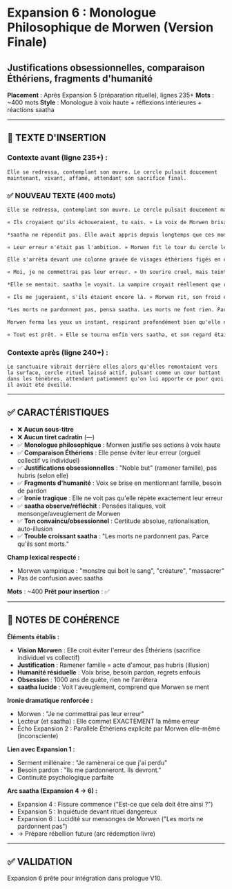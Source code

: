 # Expansion 6 : Monologue Philosophique de Morwen (Version Finale)
## Justifications obsessionnelles, comparaison Éthériens, fragments d'humanité

**Placement** : Après Expansion 5 (préparation rituelle), lignes 235+
**Mots** : ~400 mots
**Style** : Monologue à voix haute + réflexions intérieures + réactions saatha

---

## 📍 TEXTE D'INSERTION

### Contexte avant (ligne 235+) :
```
Elle se redressa, contemplant son œuvre. Le cercle pulsait doucement maintenant, vivant, affamé, attendant son sacrifice final.
```

### ✅ NOUVEAU TEXTE (400 mots)

```markdown
Elle se redressa, contemplant son œuvre. Le cercle pulsait doucement maintenant, vivant, affamé, attendant son sacrifice final.

« Ils croyaient qu'ils échoueraient, tu sais. » La voix de Morwen brisa le silence oppressant, douce mais chargée d'une conviction qui frôlait la folie. Elle ne regardait pas saatha, yeux fixés sur le Codex ouvert. « Les Éthériens. À la fin, dans ces derniers instants avant l'implosion, ils ont compris. Senti leur erreur. Mais trop tard. »

*saatha ne répondit pas. Elle avait appris depuis longtemps que ces moments n'exigeaient pas de réponse. Juste une écoute silencieuse.*

« Leur erreur n'était pas l'ambition. » Morwen fit le tour du cercle lentement, doigts effleurant les runes illuminées. « Leur erreur était l'orgueil collectif. Ils croyaient que le nombre les rendrait invincibles. Des milliers d'entre eux, fusionnant leurs pouvoirs comme des idiots arrogants. Mais le pouvoir absolu ne se partage pas. Il exige un seul canal. Une seule volonté. Un seul sacrifice. »

Elle s'arrêta devant une colonne gravée de visages éthériens figés en extase agonisante.

« Moi, je ne commettrai pas leur erreur. » Un sourire cruel, mais teinté de quelque chose d'autre. De désespoir peut-être. Ou de regret. « J'ai tout sacrifié. Ma mortalité. Ma famille. Mon humanité. Mille ans de solitude et de chasse. J'ai payé le prix qu'ils refusaient de payer. Et pour cela... pour cela, je réussirai. »

*Elle se mentait. saatha le voyait. La vampire croyait réellement que ramener les morts était un acte d'amour, de rédemption. Elle ne voyait pas que c'était la même hubris, juste déguisée en noble quête. Le même refus d'accepter les limites. La même certitude que les règles de la réalité ne s'appliquaient pas à elle.*

« Ils me jugeraient, s'ils étaient encore là. » Morwen rit, son froid et cassant. « Ma mère. Mes frères. Mes sœurs. Ils me regarderaient, horrifiés par ce que je suis devenue. Le monstre qui boit le sang pour vivre. La créature qui massacre des innocents pour un rituel. » Sa voix se brisa légèrement, juste une fissure imperceptible. « Mais une fois qu'ils seront revenus... une fois qu'ils verront ce que j'ai accompli... ils comprendront. Ils me pardonneront. Ils devront. »

*Les morts ne pardonnent pas, pensa saatha. Les morts ne font rien. Parce qu'ils sont morts.*

Morwen ferma les yeux un instant, respirant profondément bien qu'elle n'ait plus besoin d'air. Quand elle les rouvrit, la faille était colmatée. Seule restait la détermination glaciale, l'obsession millénaire qui la consumait de l'intérieur comme un feu pourpre qui ne s'éteignait jamais.

« Tout est prêt. » Elle se tourna enfin vers saatha, et son regard était celui d'une déesse déchue, belle et terrible à la fois. « Maintenant, nous chassons. Et cette fois, nous ne rentrerons pas sans elle. »
```

### Contexte après (ligne 240+) :
```
Le sanctuaire vibrait derrière elles alors qu'elles remontaient vers la surface, cercle rituel laissé actif, pulsant comme un cœur battant dans les ténèbres, attendant patiemment qu'on lui apporte ce pour quoi il avait été éveillé.
```

---

## ✅ CARACTÉRISTIQUES

- ❌ **Aucun sous-titre**
- ❌ **Aucun tiret cadratin** (—)
- ✅ **Monologue philosophique** : Morwen justifie ses actions à voix haute
- ✅ **Comparaison Éthériens** : Elle pense éviter leur erreur (orgueil collectif vs individuel)
- ✅ **Justifications obsessionnelles** : "Noble but" (ramener famille), pas hubris (selon elle)
- ✅ **Fragments d'humanité** : Voix se brise en mentionnant famille, besoin de pardon
- ✅ **Ironie tragique** : Elle ne voit pas qu'elle répète exactement leur erreur
- ✅ **saatha observe/réfléchit** : Pensées italiques, voit mensonge/aveuglement de Morwen
- ✅ **Ton convaincu/obsessionnel** : Certitude absolue, rationalisation, auto-illusion
- ✅ **Trouble croissant saatha** : "Les morts ne pardonnent pas. Parce qu'ils sont morts."

**Champ lexical respecté :**
- Morwen vampirique : "monstre qui boit le sang", "créature", "massacrer"
- Pas de confusion avec saatha

**Mots** : ~400
**Prêt pour insertion** : ✅

---

## 📝 NOTES DE COHÉRENCE

**Éléments établis :**
- **Vision Morwen** : Elle croit éviter l'erreur des Éthériens (sacrifice individuel vs collectif)
- **Justification** : Ramener famille = acte d'amour, pas hubris (illusion)
- **Humanité résiduelle** : Voix brise, besoin pardon, regrets enfouis
- **Obsession** : 1000 ans de quête, rien ne l'arrêtera
- **saatha lucide** : Voit l'aveuglement, comprend que Morwen se ment

**Ironie dramatique renforcée :**
- Morwen : "Je ne commettrai pas leur erreur"
- Lecteur (et saatha) : Elle commet EXACTEMENT la même erreur
- Écho Expansion 2 : Parallèle Éthériens explicité par Morwen elle-même (inconsciente)

**Lien avec Expansion 1 :**
- Serment millénaire : "Je ramènerai ce que j'ai perdu"
- Besoin pardon : "Ils me pardonneront. Ils devront."
- Continuité psychologique parfaite

**Arc saatha (Expansion 4 → 6) :**
- Expansion 4 : Fissure commence ("Est-ce que cela doit être ainsi ?")
- Expansion 5 : Inquiétude devant rituel dangereux
- Expansion 6 : Lucidité sur mensonges de Morwen ("Les morts ne pardonnent pas")
- → Prépare rébellion future (arc rédemption livre)

---

## ✅ VALIDATION

Expansion 6 prête pour intégration dans prologue V10.
